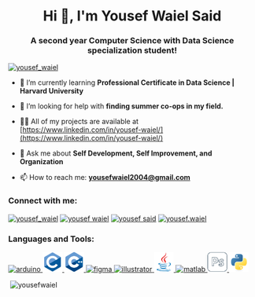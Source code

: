 <h1 align="center">Hi 👋, I'm Yousef Waiel Said</h1>
<h3 align="center">A second year Computer Science with Data Science specialization student!</h3>

<p align="left"> <a href="https://twitter.com/yousef_waiel" target="blank"><img src="https://img.shields.io/twitter/follow/yousef_waiel?logo=twitter&style=for-the-badge" alt="yousef_waiel" /></a> </p>

- 🌱 I’m currently learning **Professional Certificate in Data Science | Harvard University**

- 🤝 I’m looking for help with **finding summer co-ops in my field.**

- 👨‍💻 All of my projects are available at [https://www.linkedin.com/in/yousef-waiel/](https://www.linkedin.com/in/yousef-waiel/)

- 💬 Ask me about **Self Development, Self Improvement, and Organization**

- 📫 How to reach me: **yousefwaiel2004@gmail.com**

<h3 align="left">Connect with me:</h3>
<p align="left">
<a href="https://twitter.com/yousef_waiel" target="blank"><img align="center" src="https://raw.githubusercontent.com/rahuldkjain/github-profile-readme-generator/master/src/images/icons/Social/twitter.svg" alt="yousef_waiel" height="30" width="40" /></a>
<a href="https://linkedin.com/in/yousefwaiel" target="blank"><img align="center" src="https://raw.githubusercontent.com/rahuldkjain/github-profile-readme-generator/master/src/images/icons/Social/linked-in-alt.svg" alt="yousef waiel" height="30" width="40" /></a>
<a href="https://fb.com/yousef said" target="blank"><img align="center" src="https://raw.githubusercontent.com/rahuldkjain/github-profile-readme-generator/master/src/images/icons/Social/facebook.svg" alt="yousef said" height="30" width="40" /></a>
<a href="https://instagram.com/yousef.waiel" target="blank"><img align="center" src="https://raw.githubusercontent.com/rahuldkjain/github-profile-readme-generator/master/src/images/icons/Social/instagram.svg" alt="yousef.waiel" height="30" width="40" /></a>
</p>

<h3 align="left">Languages and Tools:</h3>
<p align="left"> <a href="https://www.arduino.cc/" target="_blank" rel="noreferrer"> <img src="https://cdn.worldvectorlogo.com/logos/arduino-1.svg" alt="arduino" width="40" height="40"/> </a> <a href="https://www.cprogramming.com/" target="_blank" rel="noreferrer"> <img src="https://raw.githubusercontent.com/devicons/devicon/master/icons/c/c-original.svg" alt="c" width="40" height="40"/> </a> <a href="https://www.w3schools.com/cpp/" target="_blank" rel="noreferrer"> <img src="https://raw.githubusercontent.com/devicons/devicon/master/icons/cplusplus/cplusplus-original.svg" alt="cplusplus" width="40" height="40"/> </a> <a href="https://www.figma.com/" target="_blank" rel="noreferrer"> <img src="https://www.vectorlogo.zone/logos/figma/figma-icon.svg" alt="figma" width="40" height="40"/> </a> <a href="https://www.adobe.com/in/products/illustrator.html" target="_blank" rel="noreferrer"> <img src="https://www.vectorlogo.zone/logos/adobe_illustrator/adobe_illustrator-icon.svg" alt="illustrator" width="40" height="40"/> </a> <a href="https://www.java.com" target="_blank" rel="noreferrer"> <img src="https://raw.githubusercontent.com/devicons/devicon/master/icons/java/java-original.svg" alt="java" width="40" height="40"/> </a> <a href="https://www.mathworks.com/" target="_blank" rel="noreferrer"> <img src="https://upload.wikimedia.org/wikipedia/commons/2/21/Matlab_Logo.png" alt="matlab" width="40" height="40"/> </a> <a href="https://www.photoshop.com/en" target="_blank" rel="noreferrer"> <img src="https://raw.githubusercontent.com/devicons/devicon/master/icons/photoshop/photoshop-line.svg" alt="photoshop" width="40" height="40"/> </a> <a href="https://www.python.org" target="_blank" rel="noreferrer"> <img src="https://raw.githubusercontent.com/devicons/devicon/master/icons/python/python-original.svg" alt="python" width="40" height="40"/> </a> </p>

<p>&nbsp;<img align="center" src="https://github-readme-stats.vercel.app/api?username=yousefwaiel&show_icons=true&locale=en" alt="yousefwaiel" /></p>
